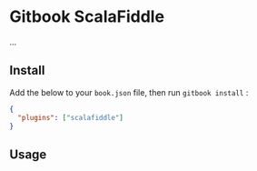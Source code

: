 # Gitbook ScalaFiddle

...

## Install

Add the below to your `book.json` file, then run `gitbook install` :

```json
{
  "plugins": ["scalafiddle"]
}
```

## Usage
